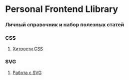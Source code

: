 # Personal Frontend Llibrary
### Личный справочник и набор полезных статей

### CSS
1. [Хитрости CSS](https://ishadeed.com/article/defensive-css/)

### SVG
1. [Работа с SVG](https://habr.com/ru/post/672984/)
